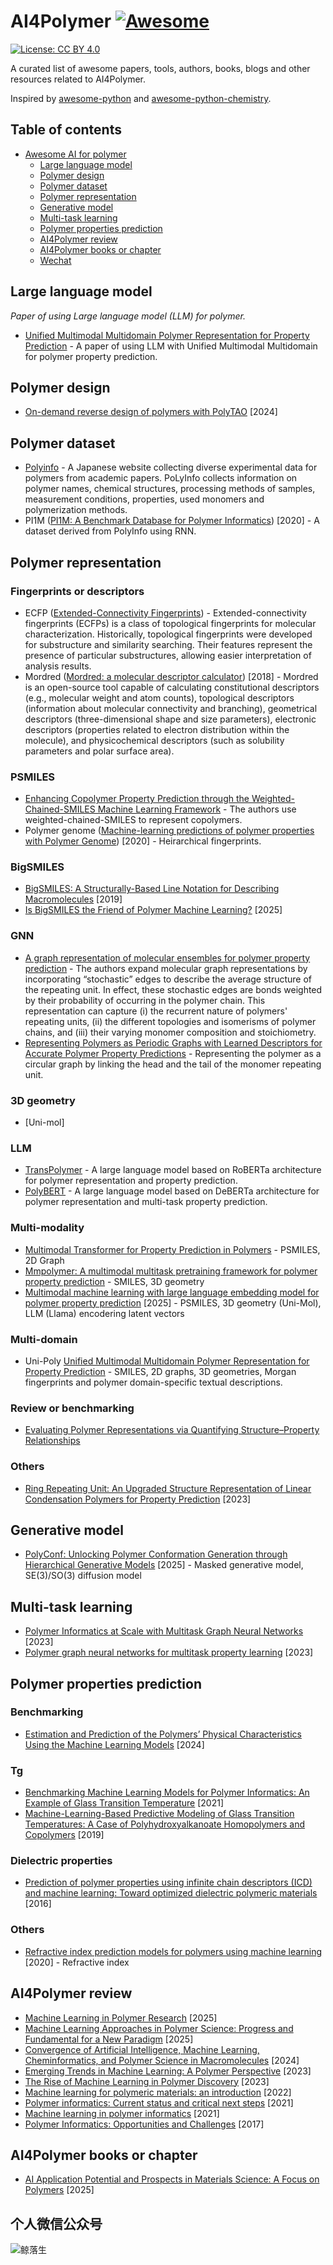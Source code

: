 # AI4Polymer [![Awesome](https://cdn.rawgit.com/sindresorhus/awesome/d7305f38d29fed78fa85652e3a63e154dd8e8829/media/badge.svg)](https://github.com/sindresorhus/awesome)
[![License: CC BY 4.0](https://img.shields.io/badge/License-CC%20BY%204.0-lightgrey.svg)](https://creativecommons.org/licenses/by/4.0/)

A curated list of awesome papers, tools, authors, books, blogs and other resources related to AI4Polymer.

Inspired by [awesome-python](https://awesome-python.com) and [awesome-python-chemistry](https://github.com/lmmentel/awesome-python-chemistry).

## Table of contents

- [Awesome AI for polymer](#ai4polymer-)
  - [Large language model](#large-language-model)
  - [Polymer design](#polymer-design)
  - [Polymer dataset](#polymer-dataset)
  - [Polymer representation](#polymer-representation)
  - [Generative model](#generative-model)
  - [Multi-task learning](#multi-task-learning)
  - [Polymer properties prediction](#polymer-properties-prediction)
  - [AI4Polymer review](#ai4polymer-review)
  - [AI4Polymer books or chapter](#ai4polymer-books-or-chapter)
  - [Wechat](#个人微信公众号)

## Large language model

*Paper of using Large language model (LLM) for polymer.*

- [Unified Multimodal Multidomain Polymer Representation for Property Prediction](https://www.researchsquare.com/article/rs-5795287/v1) - A paper of using LLM with Unified Multimodal Multidomain for polymer property prediction.


## Polymer design
- [On-demand reverse design of polymers with PolyTAO](https://www.nature.com/articles/s41524-024-01466-5#citeas) [2024]

## Polymer dataset

- [Polyinfo](https://ieeexplore.ieee.org/abstract/document/6076416) - A Japanese website collecting diverse experimental data for polymers from academic papers. PoLyInfo collects information on polymer names, chemical structures, processing methods of samples, measurement conditions, properties, used monomers and polymerization methods.
- PI1M ([PI1M: A Benchmark Database for Polymer Informatics](https://pubs.acs.org/doi/10.1021/acs.jcim.0c00726)) [2020] - A dataset derived from PolyInfo using RNN. 

## Polymer representation

### Fingerprints or descriptors
- ECFP ([Extended-Connectivity Fingerprints](https://pubs.acs.org/doi/10.1021/ci100050t)) - Extended-connectivity fingerprints (ECFPs) is a class of topological fingerprints for molecular characterization. Historically, topological fingerprints were developed for substructure and similarity searching. Their features represent the presence of particular substructures, allowing easier interpretation of analysis results.
- Mordred ([Mordred: a molecular descriptor calculator](https://doi.org/10.1186/s13321-018-0258-y)) [2018] - Mordred is an open-source tool capable of calculating constitutional descriptors (e.g., molecular weight and atom counts), topological descriptors (information about molecular connectivity and branching), geometrical descriptors (three-dimensional shape and size parameters), electronic descriptors (properties related to electron distribution within the molecule), and physicochemical descriptors (such as solubility parameters and polar surface area).

### PSMILES
- [Enhancing Copolymer Property Prediction through the Weighted-Chained-SMILES Machine Learning Framework](https://doi.org/10.1021/acsapm.3c02715) - The authors use weighted-chained-SMILES to represent copolymers.
- Polymer genome ([Machine-learning predictions of polymer properties with Polymer Genome](https://doi.org/10.1063/5.0023759)) [2020] - Heirarchical fingerprints.
### BigSMILES
- [BigSMILES: A Structurally-Based Line Notation for Describing Macromolecules](https://doi.org/10.1021/acscentsci.9b00476) [2019]
- [Is BigSMILES the Friend of Polymer Machine Learning?](https://chemrxiv.org/engage/chemrxiv/article-details/677b61b76dde43c9086fb7f3) [2025]
### GNN
- [A graph representation of molecular ensembles for polymer property prediction](http://dx.doi.org/10.1039/D2SC02839E) - The authors expand molecular graph representations by incorporating “stochastic” edges to describe the average structure of the repeating unit. In effect, these stochastic edges are bonds weighted by their probability of occurring in the polymer chain. This representation can capture (i) the recurrent nature of polymers' repeating units, (ii) the different topologies and isomerisms of polymer chains, and (iii) their varying monomer composition and stoichiometry.
- [Representing Polymers as Periodic Graphs with Learned Descriptors for Accurate Polymer Property Predictions](https://doi.org/10.1021/acs.jcim.2c00875) - Representing the polymer as a circular graph by linking the head and the tail of the monomer repeating unit.
### 3D geometry
- [Uni-mol]

### LLM
- [TransPolymer](https://doi.org/10.1038/s41524-023-01016-5) - A large language model based on RoBERTa architecture for polymer representation and property prediction.
- [PolyBERT](https://doi.org/10.1038/s41467-023-39868-6) - A large language model based on DeBERTa architecture for polymer representation and multi-task property prediction.
### Multi-modality
- [Multimodal Transformer for Property Prediction in Polymers](https://doi.org/10.1021/acsami.4c01207) - PSMILES, 2D Graph
- [Mmpolymer: A multimodal multitask pretraining framework for polymer property prediction](https://arxiv.org/abs/2406.04727) - SMILES, 3D geometry
- [Multimodal machine learning with large language embedding model for polymer property prediction](https://arxiv.org/abs/2503.22962) [2025] - PSMILES, 3D geometry (Uni-Mol), LLM (Llama) encodering latent vectors
### Multi-domain
- Uni-Poly [Unified Multimodal Multidomain Polymer Representation for Property Prediction](https://www.researchsquare.com/article/rs-5795287/v1) - SMILES, 2D graphs, 3D geometries, Morgan fingerprints and polymer domain-specific textual descriptions.
### Review or benchmarking
- [Evaluating Polymer Representations via Quantifying Structure–Property Relationships](https://doi.org/10.1021/acs.jcim.9b00358)

### Others
- [Ring Repeating Unit: An Upgraded Structure Representation of Linear Condensation Polymers for Property Prediction](https://doi.org/10.1021/acs.jcim.2c01389) [2023]

## Generative model
- [PolyConf: Unlocking Polymer Conformation Generation through Hierarchical Generative Models](https://arxiv.org/pdf/2504.08859) [2025] - Masked generative model, SE(3)/SO(3) diffusion model

## Multi-task learning
- [Polymer Informatics at Scale with Multitask Graph Neural Networks](https://doi.org/10.1021/acs.chemmater.2c02991) [2023]
- [Polymer graph neural networks for multitask property learning](https://doi.org/10.1038/s41524-023-01034-3) [2023]

## Polymer properties prediction

### Benchmarking
- [Estimation and Prediction of the Polymers’ Physical Characteristics Using the Machine Learning Models](https://www.mdpi.com/2073-4360/16/1/115) [2024]

### Tg
- [Benchmarking Machine Learning Models for Polymer Informatics: An Example of Glass Transition Temperature](https://pubs.acs.org/doi/10.1021/acs.jcim.1c01031?ref=PDF) [2021]
- [Machine-Learning-Based Predictive Modeling of Glass Transition Temperatures: A Case of Polyhydroxyalkanoate Homopolymers and Copolymers](https://pubs.acs.org/doi/10.1021/acs.jcim.9b00807) [2019]

### Dielectric properties
- [Prediction of polymer properties using infinite chain descriptors (ICD) and machine learning: Toward optimized dielectric polymeric materials](https://onlinelibrary.wiley.com/doi/10.1002/polb.24117) [2016]

### Others
- [Refractive index prediction models for polymers using machine learning](https://pubs.aip.org/aip/jap/article/127/21/215105/566123/Refractive-index-prediction-models-for-polymers) [2020] - Refractive index

## AI4Polymer review
- [Machine Learning in Polymer Research](https://doi.org/10.1002/adma.202413695) [2025]
- [Machine Learning Approaches in Polymer Science: Progress and Fundamental for a New Paradigm](https://onlinelibrary.wiley.com/doi/10.1002/smm2.1320) [2025]
- [Convergence of Artificial Intelligence, Machine Learning, Cheminformatics, and Polymer Science in Macromolecules](https://doi.org/10.1021/acs.macromol.4c01704) [2024]
- [Emerging Trends in Machine Learning: A Polymer Perspective](https://pubs.acs.org/doi/10.1021/acspolymersau.2c00053) [2023]
- [The Rise of Machine Learning in Polymer Discovery](https://doi.org/10.1002/aisy.202200243) [2023]
- [Machine learning for polymeric materials: an introduction](https://doi.org/10.1002/pi.6345) [2022]
- [Polymer informatics: Current status and critical next steps](https://www.sciencedirect.com/science/article/abs/pii/S0927796X2030053X) [2021]
- [Machine learning in polymer informatics](https://doi.org/10.1002/inf2.12167) [2021]
- [Polymer Informatics: Opportunities and Challenges](https://doi.org/10.1021/acsmacrolett.7b00228) [2017]

## AI4Polymer books or chapter
- [AI Application Potential and Prospects in Materials Science: A Focus on Polymers](https://www.okipublishing.com/book/index.php/okip/catalog/book/62) [2025]

## 个人微信公众号

![鲸落生](wechat.jpg)


